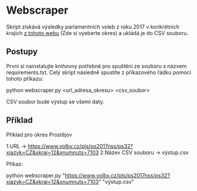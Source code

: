 # Webscraper

Skript získává výsledky parlamentních voleb z roku 2017 v konkrétních krajích [z tohoto webu](https://www.volby.cz/pls/ps2017nss/ps3?xjazyk=CZ) (Zde si vyeberte okres) a ukládá je do CSV souboru.

## Postupy

První si nainstalujte knihovny potřebné pro spuštění ze souboru s názvem requirements.txt. Celý skript následně spustíte z příkazového řádku pomocí tohoto příkazu:

python webscraper.py <url_adresa_okresu> <csv_soubor>

CSV soubor bude výstup se všemi daty.

## Příklad

Příklad pro okres Prostějov

  1.URL -> https://www.volby.cz/pls/ps2017nss/ps32?xjazyk=CZ&xkraj=12&xnumnuts=7103
  2.Název CSV souboru -> výstup.csv

Příkaz:

  python webscraper.py "https://www.volby.cz/pls/ps2017nss/ps32?xjazyk=CZ&xkraj=12&xnumnuts=7103" "výstup.csv"
